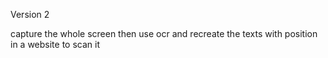 Version 2

capture the whole screen then use ocr and recreate the texts with position in a website to scan it